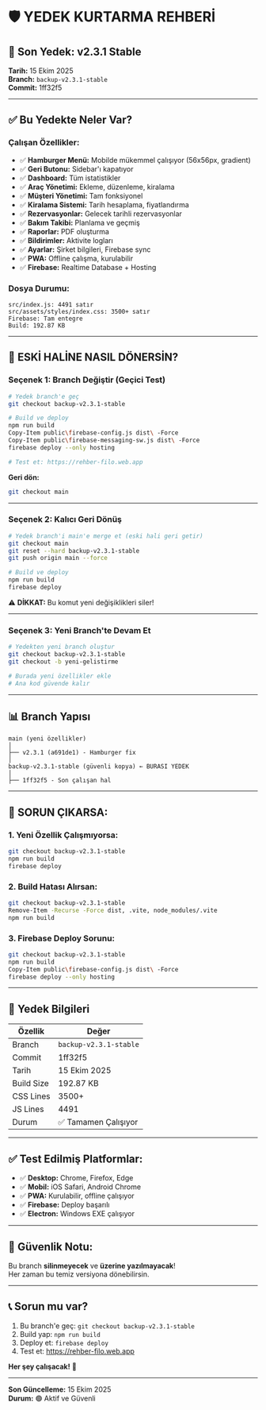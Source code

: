 # 🛡️ YEDEK KURTARMA REHBERİ

## 📅 Son Yedek: v2.3.1 Stable
**Tarih:** 15 Ekim 2025  
**Branch:** `backup-v2.3.1-stable`  
**Commit:** 1ff32f5

---

## ✅ Bu Yedekte Neler Var?

### Çalışan Özellikler:
- ✅ **Hamburger Menü:** Mobilde mükemmel çalışıyor (56x56px, gradient)
- ✅ **Geri Butonu:** Sidebar'ı kapatıyor
- ✅ **Dashboard:** Tüm istatistikler
- ✅ **Araç Yönetimi:** Ekleme, düzenleme, kiralama
- ✅ **Müşteri Yönetimi:** Tam fonksiyonel
- ✅ **Kiralama Sistemi:** Tarih hesaplama, fiyatlandırma
- ✅ **Rezervasyonlar:** Gelecek tarihli rezervasyonlar
- ✅ **Bakım Takibi:** Planlama ve geçmiş
- ✅ **Raporlar:** PDF oluşturma
- ✅ **Bildirimler:** Aktivite logları
- ✅ **Ayarlar:** Şirket bilgileri, Firebase sync
- ✅ **PWA:** Offline çalışma, kurulabilir
- ✅ **Firebase:** Realtime Database + Hosting

### Dosya Durumu:
```
src/index.js: 4491 satır
src/assets/styles/index.css: 3500+ satır
Firebase: Tam entegre
Build: 192.87 KB
```

---

## 🔄 ESKİ HALİNE NASIL DÖNERSİN?

### Seçenek 1: Branch Değiştir (Geçici Test)
```bash
# Yedek branch'e geç
git checkout backup-v2.3.1-stable

# Build ve deploy
npm run build
Copy-Item public\firebase-config.js dist\ -Force
Copy-Item public\firebase-messaging-sw.js dist\ -Force
firebase deploy --only hosting

# Test et: https://rehber-filo.web.app
```

**Geri dön:**
```bash
git checkout main
```

---

### Seçenek 2: Kalıcı Geri Dönüş
```bash
# Yedek branch'i main'e merge et (eski hali geri getir)
git checkout main
git reset --hard backup-v2.3.1-stable
git push origin main --force

# Build ve deploy
npm run build
firebase deploy
```

⚠️ **DİKKAT:** Bu komut yeni değişiklikleri siler!

---

### Seçenek 3: Yeni Branch'te Devam Et
```bash
# Yedekten yeni branch oluştur
git checkout backup-v2.3.1-stable
git checkout -b yeni-gelistirme

# Burada yeni özellikler ekle
# Ana kod güvende kalır
```

---

## 📊 Branch Yapısı

```
main (yeni özellikler)
│
├── v2.3.1 (a691de1) - Hamburger fix
│
backup-v2.3.1-stable (güvenli kopya) ← BURASI YEDEK
│
├── 1ff32f5 - Son çalışan hal
```

---

## 🚨 SORUN ÇIKARSA:

### 1. Yeni Özellik Çalışmıyorsa:
```bash
git checkout backup-v2.3.1-stable
npm run build
firebase deploy
```

### 2. Build Hatası Alırsan:
```bash
git checkout backup-v2.3.1-stable
Remove-Item -Recurse -Force dist, .vite, node_modules/.vite
npm run build
```

### 3. Firebase Deploy Sorunu:
```bash
git checkout backup-v2.3.1-stable
npm run build
Copy-Item public\firebase-config.js dist\ -Force
firebase deploy --only hosting
```

---

## 📝 Yedek Bilgileri

| Özellik | Değer |
|---------|-------|
| Branch | `backup-v2.3.1-stable` |
| Commit | 1ff32f5 |
| Tarih | 15 Ekim 2025 |
| Build Size | 192.87 KB |
| CSS Lines | 3500+ |
| JS Lines | 4491 |
| Durum | ✅ Tamamen Çalışıyor |

---

## ✅ Test Edilmiş Platformlar:

- ✅ **Desktop:** Chrome, Firefox, Edge
- ✅ **Mobil:** iOS Safari, Android Chrome
- ✅ **PWA:** Kurulabilir, offline çalışıyor
- ✅ **Firebase:** Deploy başarılı
- ✅ **Electron:** Windows EXE çalışıyor

---

## 🔐 Güvenlik Notu:

Bu branch **silinmeyecek** ve **üzerine yazılmayacak**!  
Her zaman bu temiz versiyona dönebilirsin.

---

## 📞 Sorun mu var?

1. Bu branch'e geç: `git checkout backup-v2.3.1-stable`
2. Build yap: `npm run build`
3. Deploy et: `firebase deploy`
4. Test et: https://rehber-filo.web.app

**Her şey çalışacak!** 💯

---

**Son Güncelleme:** 15 Ekim 2025  
**Durum:** 🟢 Aktif ve Güvenli
